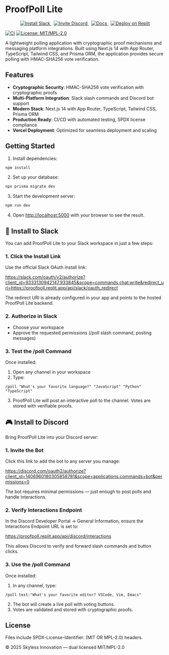 # ProofPoll Lite

<p align="center">
  <a href="https://slack.com/oauth/v2/authorize?client_id=9333130942147.933845&scope=commands,chat:write&redirect_uri=https://proofpoll.replit.app/api/slack/oauth_redirect">
    <img alt="Install Slack" src="https://img.shields.io/badge/Slack-Install%20App-4A154B?logo=slack&logoColor=white" />
  </a>
  &nbsp;
  <a href="https://discord.com/oauth2/authorize?client_id=1406960180305858781&scope=applications.commands+bot&permissions=0">
    <img alt="Invite Discord" src="https://img.shields.io/badge/Discord-Invite%20Bot-5865F2?logo=discord&logoColor=white" />
  </a>
  &nbsp;
  <a href="https://proofpoll.replit.app/">
    <img alt="Docs" src="https://img.shields.io/badge/Docs-Read%20More-00B0F0?logo=readthedocs&logoColor=white" />
  </a>
  &nbsp;
  <a href="https://replit.com/@skylessdev/ProofPollLite">
    <img alt="Deploy on Replit" src="https://img.shields.io/badge/Replit-Deploy-FF6C37?logo=replit&logoColor=white" />
  </a>
</p>

[![CI](https://github.com/skylessinnovation/proofpoll-lite/actions/workflows/ci.yml/badge.svg)](https://github.com/skylessinnovation/proofpoll-lite/actions/workflows/ci.yml)
[![License: MIT/MPL-2.0](https://img.shields.io/badge/license-MIT%20or%20MPL--2.0-blue.svg)](#license)

A lightweight polling application with cryptographic proof mechanisms and messaging platform integrations. Built using Next.js 14 with App Router, TypeScript, Tailwind CSS, and Prisma ORM, the application provides secure polling with HMAC-SHA256 vote verification.

## Features

- **Cryptographic Security**: HMAC-SHA256 vote verification with cryptographic proofs
- **Multi-Platform Integration**: Slack slash commands and Discord bot support
- **Modern Stack**: Next.js 14 with App Router, TypeScript, Tailwind CSS, Prisma ORM
- **Production Ready**: CI/CD with automated testing, SPDX license compliance
- **Vercel Deployment**: Optimized for seamless deployment and scaling

## Getting Started

1. Install dependencies:
```bash
npm install
```

2. Set up your database:
```bash
npx prisma migrate dev
```

3. Start the development server:
```bash
npm run dev
```

4. Open [http://localhost:5000](http://localhost:5000) with your browser to see the result.

## 🚀 Install to Slack

You can add ProofPoll Lite to your Slack workspace in just a few steps:

### 1. Click the Install Link

Use the official Slack OAuth install link:

https://slack.com/oauth/v2/authorize?client_id=9333130942147.933845&scope=commands,chat:write&redirect_uri=https://proofpoll.replit.app/api/slack/oauth_redirect

The redirect URI is already configured in your app and points to the hosted ProofPoll Lite backend.

### 2. Authorize in Slack
- Choose your workspace
- Approve the requested permissions (/poll slash command, posting messages)

### 3. Test the /poll Command

Once installed:
1. Open any channel in your workspace
2. Type:
```
/poll "What's your favorite language?" "JavaScript" "Python" "TypeScript"
```
3. ProofPoll Lite will post an interactive poll to the channel. Votes are stored with verifiable proofs.

## 🎮 Install to Discord

Bring ProofPoll Lite into your Discord server:

### 1. Invite the Bot

Click this link to add the bot to any server you manage:

https://discord.com/oauth2/authorize?client_id=1406960180305858781&scope=applications.commands+bot&permissions=0

The bot requires minimal permissions — just enough to post polls and handle interactions.

### 2. Verify Interactions Endpoint

In the Discord Developer Portal → General Information, ensure the Interactions Endpoint URL is set to:

https://proofpoll.replit.app/api/discord/interactions

This allows Discord to verify and forward slash commands and button clicks.

### 3. Use the /poll Command

Once installed:
1. In any channel, type:
```
/poll text:"What's your favorite editor? VSCode, Vim, Emacs"
```
2. The bot will create a live poll with voting buttons.
3. Votes are validated and stored with cryptographic proofs.

## License

Files include SPDX-License-Identifier: (MIT OR MPL-2.0) headers.

© 2025 Skyless Innovation — dual licensed MIT/MPL-2.0
